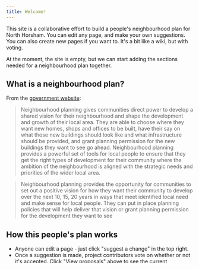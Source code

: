 ```yaml
---
title: Welcome!
---
```


This site is a collaborative effort to build a people's neighbourhood plan for North Horsham. You can edit any page, and make your own suggestions. You can also create new pages if you want to. It's a bit like a wiki, but with voting.

At the moment, the site is empty, but we can start adding the sections needed for a neighbourhood plan together.

## What is a neighbourhood plan?

From the [government website](https://www.gov.uk/guidance/neighbourhood-planning--2):

> Neighbourhood planning gives communities direct power to develop a shared vision for their neighbourhood and shape the development and growth of their local area. They are able to choose where they want new homes, shops and offices to be built, have their say on what those new buildings should look like and what infrastructure should be provided, and grant planning permission for the new buildings they want to see go ahead. Neighbourhood planning provides a powerful set of tools for local people to ensure that they get the right types of development for their community where the ambition of the neighbourhood is aligned with the strategic needs and priorities of the wider local area.

> Neighbourhood planning provides the opportunity for communities to set out a positive vision for how they want their community to develop over the next 10, 15, 20 years in ways that meet identified local need and make sense for local people. They can put in place planning policies that will help deliver that vision or grant planning permission for the development they want to see

## How this people's plan works

* Anyone can edit a page - just click "suggest a change" in the top right.
* Once a suggestion is made, project contributors vote on whether or not it's accepted. Click "View proposals" above to see the current proposals.
* Proposals are open for a minimum of 7 days to give people a chance to vote.
* Once a proposal is accepted, the author gets to vote on future proposals.